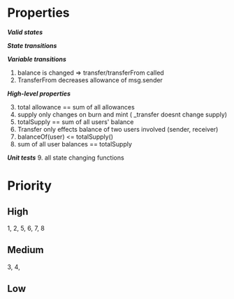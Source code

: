# Properties

***Valid states***

***State transitions***

***Variable transitions***

1. balance is changed => transfer/transferFrom called
2. TransferFrom decreases allowance of msg.sender

***High-level properties***

3. total allowance == sum of all allowances
4. supply only changes on burn and mint ( _transfer doesnt change supply)
5. totalSupply == sum of all users' balance
6. Transfer only effects balance of two users involved (sender, receiver)
7. balanceOf(user) <= totalSupply()
8. sum of all user balances == totalSupply

***Unit tests***
9. all state changing functions

# Priority

## High

1, 2, 5, 6, 7, 8

## Medium

3, 4,

## Low
